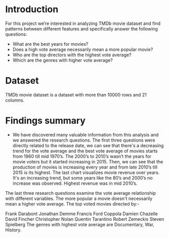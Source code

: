 # Introduction 
For this project we’re interested in analyzing TMDb movie dataset and find patterns between different features and specifically answer the following questions:
- What are the best years for movies?
- Does a high vote average necessarily mean a more popular movie?
- Who are the top directors with the highest vote average?
- Which are the genres with higher vote average?

# Dataset 
TMDb movie dataset is a dataset with more than 10000 rows and 21 columns.

# Findings summary
- We have discovered many valuable information from this analysis and we answered the research questions. The first three questions were directly related to the release date, we can see that there's a decreasing trend for the vote average and the best vote average of movies starts from 1960 till mid 1970’s. The 2000’s to 2010’s wasn’t the years for movie voters but it started increasing in 2015. Then, we can see that the production of movies is increasing every year and from late 2010’s till 2015 is its highest. The last chart visualizes movie revenue over years. It's an increasing trend, but some years like the 80’s and 2000’s no increase was observed. Highest revenue was in mid 2010’s.

The last three research questions examine the vote average relationship with different variables. The more popular a movie doesn't necessarily mean a higher vote average. The top voted movies directed by:-

Frank Darabont
Jonathan Demme
Francis Ford Coppola
Damien Chazelle
David Fincher
Christopher Nolan
Quentin Tarantino
Robert Zemeckis
Steven Spielberg
The genres with highest vote average are Documentary, War, History. 
